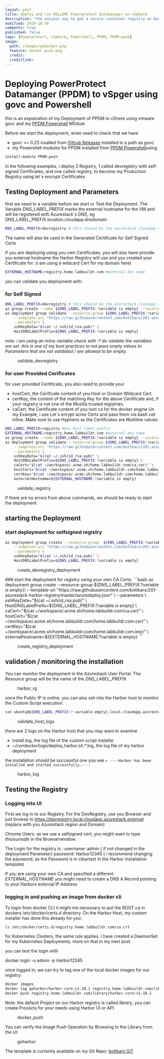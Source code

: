 ```yaml
---
layout: post
title: deploy and run DELLEMC Powerprotect Datamanager on vSphere
description: "the easiest way to get a secure container registry on Azurestack"
modified: 2020-10-30
comments: true
published: false
tags: [Powerprotect, vSphere, Powershell, PPDM, PPDM-pwsh]
image:
  path: /images/goharbor.png
  feature: docker_push.png
  credit: 
  creditlink: 
---
```


# Deploying PowerProtect Datamanger (PPDM) to vSpger using govc and Powershell 

this is an explanation of my Deployment of PPDM to vShere using vmware govc and my [PPDM Powershell](https://www.powershellgallery.com/packages/PPDM-pwsh/)  MOdule

Before we start the deployment, wiwe need to check that we have
 - govc >= 0.23 insalled from [Github Releases](https://github.com/vmware/govmomi/releases/download/v0.23.0/govc_windows_amd64.exe.zip) installed in a path as govc
 - my Powershell modules for PPDM installed from [PPDM Powershell](https://www.powershellgallery.com/packages/PPDM-pwsh)using  
 ```Powershell
 install-module PPDM-pwsh
```
in the following examples, i deploy 2 Registry, 1 called devregistry with self-signed Certificates, and one called registry, to become my Production Registry using let´s encrypt Certificates

## Testing Deployment and Parameters
first we need to a variable before we start or Test the Deployment.
The Variable *DNS_LABEL_PREFIX* marks the external hostname for the VM and will be registered with Azurestack´s DNS, eg
DNS_LABEL_PREFIX.location.cloudapp.dnsdomain
```bash
DNS_LABEL_PREFIX=devregistry # this should be the azurestack cloudapp dns name , e.g. Harbor, Mandatory
```
The name will also be used in the Generated Certificate for Self Signed Certs

If you are deploying using you own Certificates, you will also have provide you external hostname the Harbor Registry will use and you created your Certificate for: (i am using a wildcard Cert for my domain here)

```bash
EXTERNAL_HOSTNAME=registry.home.labbuildr.com #external dns name
```

you can validate you deployment with:

### for Self Signed
```bash
DNS_LABEL_PREFIX=devregistry # this should be the azurestack cloudapp dns name , e.g. Harbor, Mandatory
az group create --name ${DNS_LABEL_PREFIX:?variable is empty} --location local
az deployment group validate --resource-group ${DNS_LABEL_PREFIX:?variable is empty} \
    --template-uri "https://raw.githubusercontent.com/bottkars/201-azurestack-harbor-registry/master/azuredeploy.json" \
    --parameters \
    sshKeyData="$(cat ~/.ssh/id_rsa.pub)" \
    HostDNSLabelPrefix=${DNS_LABEL_PREFIX:?variable is empty}
```
*note: i am using an inline variable check with :? do validate the variables are set. this is one of my best practices to not pass empty values to Parameters that are not validated / are allowed to be empty.*
<figure class="full">
	<img src="/images/validate_devregistry.png" alt="">
	<figcaption>validate_devregistry</figcaption>
</figure>  

### for user Provided Cerificates
for user provided Certificate, you also need to provide your
- hostCert, the Cerificate content of you Host or Domain Wildcard Cert
- certKey, the content of the matching Key for the above Certificate
  and, if your registry is not one of the Mozilla trusted registries,
- caCert, the Certificate content of you root ca for the docker engine
Un my Example, i use Let´s enrypt acme Certs and pass them via bash *cat* inline. Make sure to use Hyphens as the Certificates are Multiline values:
 

```bash
DNS_LABEL_PREFIX=registry #dns host label prefix 
EXTERNAL_HOSTNAME=registry.home.labbuildr.com #external dns name
az group create --name ${DNS_LABEL_PREFIX:?variable is empty} --location local
az deployment group validate --resource-group ${DNS_LABEL_PREFIX:?variable is empty}\
    --template-uri "https://raw.githubusercontent.com/bottkars/201-azurestack-harbor-registry/master/azuredeploy.json" \
    --parameters \
    sshKeyData="$(cat ~/.ssh/id_rsa.pub)" \
    HostDNSLabelPrefix=${DNS_LABEL_PREFIX:?variable is empty} \
    caCert="$(cat ~/workspace/.acme.sh/home.labbuildr.com/ca.cer)" \
    hostCert="$(cat ~/workspace/.acme.sh/home.labbuildr.com/home.labbuildr.com.cer)" \
    certKey="$(cat ~/workspace/.acme.sh/home.labbuildr.com/home.labbuildr.com.key)" \
    externalHostname=${EXTERNAL_HOSTNAME:?variable is empty}
```
<figure class="full">
	<img src="/images/validate_registry.png" alt="">
	<figcaption>validate_registry</figcaption>
</figure>  

If there are no errors from above commands, we should be ready to start the deployment
## starting the Deployment

### start deployment for selfsigned registry

```bash
az deployment group create --resource-group  ${DNS_LABEL_PREFIX:?variable is empty} \
    --template-uri "https://raw.githubusercontent.com/bottkars/201-azurestack-harbor-registry/master/azuredeploy.json" \
    --parameters \
    sshKeyData="$(cat ~/.ssh/id_rsa.pub)" \
    HostDNSLabelPrefix=${DNS_LABEL_PREFIX:?variable is empty}
```
<figure class="full">
	<img src="/images/create_devregistry_deployment.png" alt="">
	<figcaption>create_devregistry_deployment</figcaption>
</figure>  
### start the deployment for registry using your own CA Certs:
```bash
az deployment group create --resource-group ${DNS_LABEL_PREFIX:?variable is empty}\
    --template-uri "https://raw.githubusercontent.com/bottkars/201-azurestack-harbor-registry/master/azuredeploy.json" \
    --parameters \
    sshKeyData="$(cat ~/.ssh/id_rsa.pub)" \
    HostDNSLabelPrefix=${DNS_LABEL_PREFIX:?variable is empty} \
    caCert="$(cat ~/workspace/.acme.sh/home.labbuildr.com/ca.cer)" \
    hostCert="$(cat ~/workspace/.acme.sh/home.labbuildr.com/home.labbuildr.com.cer)" \
    certKey="$(cat ~/workspace/.acme.sh/home.labbuildr.com/home.labbuildr.com.key)" \
    externalHostname=${EXTERNAL_HOSTNAME:?variable is empty}
```  
<figure class="full">
	<img src="/images/create_registry_deployment.png" alt="">
	<figcaption>create_registry_deployment</figcaption>
</figure>

## validation / monitoring the installation

You can monitor the deployment in the Azurestack User Portal. The Resource group will be the name of the *DNS_LABEL_PREFIX*

<figure class="full">
	<img src="/images/harbor_rg.png" alt="">
	<figcaption>harbor_rg</figcaption>
</figure>

once the Public IP is online, you can also ssh into the Harbor host to monitor the Custom Script execution:
```bash
ssh ubuntu@${DNS_LABEL_PREFIX:? variable empty}.local.cloudapp.azurestack.external
```

<figure class="full">
	<img src="/images/validate_host_logs.png" alt="">
	<figcaption>validate_host_logs</figcaption>
</figure>

there are 2 logs on the Harbor host that you may want to examine
- install.log, the log file of the custom script installer
-  ~/conductor/logs/deploy_harbor.sh.*.log, the log file of my harbor deployment

the installation should be successful one you see
```✔ ----Harbor has been installed and started successfully.----```
<figure class="full">
	<img src="/images/harbor_log.png" alt="">
	<figcaption>harbor_log</figcaption>
</figure>

## Testing the Registry

### Logging into UI
First we log in to our Registry. For the DevRegistry, use you Browser and just browse to https://devregistry.local.cloudapp.azurestack.external (replace with you Azurestack region and Domain)

Chrome Users: as we use a selfsigned cert, you might want to type *thisisunsafe* in the Browserwindow.

The  Login for the registry is :
username: admin ( if not changed in the deployment Parameter)
password: Harbor12345 ( i recommend changing the password, as the Password is in cleartext in the Harbor installation template)

If you are using your own CA and specified a different *EXTERNAL_HOSTNAME* you might need to create a DNS A Record pointing to your Harbors external IP Address

### logging in and pushing an image from docker cli

To login from docker CLI it might me necessary to put the ROOT ca in dockers /etc/docker/certs.d directory.
On the Harbor Host, my custom installer has done this already for you:

```bash
ls /etc/docker/certs.d/registry.home.labbuildr.com/ca.crt
```

for Kubernetes Clusters, the same rule applies. I have created a DaemonSet for my Kubernetes Deployments, more on that in my next post.

you can test the login with 

docker login <registry> -u admin -p Harbor12345

once logged in, we can try to tag one of the local docker images for our registry:

```bash
docker images
docker tag goharbor/harbor-core:v1.10.1 registry.home.labbuildr.com/library/harbor-core:v1.10.1
docker push registry.home.labbuildr.com/library/harbor-core:v1.10.1
```
Note: the default Project on our Harbor registry is called *library*, you can create Procects for your needs using Harbor UI or API.

<figure class="full">
	<img src="/images/docker_push.png" alt="">
	<figcaption>docker_push</figcaption>
</figure>

You can verify the Image Push Operation by Browsing to the Library from the UI:

<figure class="full">
	<img src="/images/goharbor.png" alt="">
	<figcaption>goharbor</figcaption>
</figure>


The template is currently available on my Git Repo: [bottkars GiT](https://githuib.com/bottkars/201-azurestack-harbor-registry)